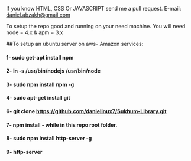If you know HTML, CSS Or JAVASCRIPT send me a pull request.
E-mail: daniel.abzakh@gmail.com

To setup the repo good and running on your need machine. You will need node = 4.x & apm = 3.x

##To setup an ubuntu server on aws- Amazon services:
#### 1- sudo get-apt install npm
#### 2- ln -s /usr/bin/nodejs /usr/bin/node
#### 3- sudo npm install npm -g
#### 4- sudo apt-get install git
#### 6- git clone https://github.com/danielinux7/Sukhum-Library.git
#### 7- npm install - while in this repo root folder.
#### 8- sudo npm install http-server -g
#### 9- http-server
